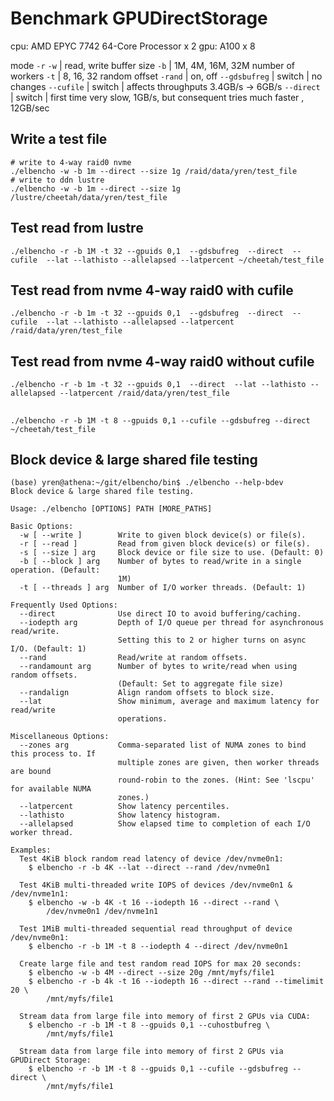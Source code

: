 # Benchmark GPUDirectStorage
cpu: AMD EPYC 7742 64-Core Processor x 2
gpu: A100 x 8


mode `-r` `-w` | read, write
buffer size `-b` | 1M, 4M, 16M, 32M
number of workers `-t` | 8, 16, 32
random offset `-rand` |  on, off
`--gdsbufreg` | switch | no changes
`--cufile` | switch | affects throughputs 3.4GB/s -> 6GB/s
`--direct` | switch | first time very slow, 1GB/s, but consequent tries much faster , 12GB/sec 

## Write a test file

```
# write to 4-way raid0 nvme
./elbencho -w -b 1m --direct --size 1g /raid/data/yren/test_file
# write to ddn lustre
./elbencho -w -b 1m --direct --size 1g /lustre/cheetah/data/yren/test_file
```


## Test read from lustre
```
./elbencho -r -b 1M -t 32 --gpuids 0,1  --gdsbufreg  --direct  --cufile  --lat --lathisto --allelapsed --latpercent ~/cheetah/test_file
```

## Test read from nvme 4-way raid0 with cufile
```
./elbencho -r -b 1m -t 32 --gpuids 0,1  --gdsbufreg  --direct  --cufile  --lat --lathisto --allelapsed --latpercent /raid/data/yren/test_file
```

## Test read from nvme 4-way raid0 without cufile
```
./elbencho -r -b 1m -t 32 --gpuids 0,1  --direct  --lat --lathisto --allelapsed --latpercent /raid/data/yren/test_file
```

##
```
./elbencho -r -b 1M -t 8 --gpuids 0,1 --cufile --gdsbufreg --direct         ~/cheetah/test_file
```


##  Block device & large shared file testing 

```
(base) yren@athena:~/git/elbencho/bin$ ./elbencho --help-bdev
Block device & large shared file testing.

Usage: ./elbencho [OPTIONS] PATH [MORE_PATHS]

Basic Options:
  -w [ --write ]        Write to given block device(s) or file(s).
  -r [ --read ]         Read from given block device(s) or file(s).
  -s [ --size ] arg     Block device or file size to use. (Default: 0)
  -b [ --block ] arg    Number of bytes to read/write in a single operation. (Default:
                        1M)
  -t [ --threads ] arg  Number of I/O worker threads. (Default: 1)

Frequently Used Options:
  --direct              Use direct IO to avoid buffering/caching.
  --iodepth arg         Depth of I/O queue per thread for asynchronous read/write.
                        Setting this to 2 or higher turns on async I/O. (Default: 1)
  --rand                Read/write at random offsets.
  --randamount arg      Number of bytes to write/read when using random offsets.
                        (Default: Set to aggregate file size)
  --randalign           Align random offsets to block size.
  --lat                 Show minimum, average and maximum latency for read/write
                        operations.

Miscellaneous Options:
  --zones arg           Comma-separated list of NUMA zones to bind this process to. If
                        multiple zones are given, then worker threads are bound
                        round-robin to the zones. (Hint: See 'lscpu' for available NUMA
                        zones.)
  --latpercent          Show latency percentiles.
  --lathisto            Show latency histogram.
  --allelapsed          Show elapsed time to completion of each I/O worker thread.

Examples:
  Test 4KiB block random read latency of device /dev/nvme0n1:
    $ elbencho -r -b 4K --lat --direct --rand /dev/nvme0n1

  Test 4KiB multi-threaded write IOPS of devices /dev/nvme0n1 & /dev/nvme1n1:
    $ elbencho -w -b 4K -t 16 --iodepth 16 --direct --rand \
        /dev/nvme0n1 /dev/nvme1n1

  Test 1MiB multi-threaded sequential read throughput of device /dev/nvme0n1:
    $ elbencho -r -b 1M -t 8 --iodepth 4 --direct /dev/nvme0n1

  Create large file and test random read IOPS for max 20 seconds:
    $ elbencho -w -b 4M --direct --size 20g /mnt/myfs/file1
    $ elbencho -r -b 4k -t 16 --iodepth 16 --direct --rand --timelimit 20 \
        /mnt/myfs/file1

  Stream data from large file into memory of first 2 GPUs via CUDA:
    $ elbencho -r -b 1M -t 8 --gpuids 0,1 --cuhostbufreg \
        /mnt/myfs/file1

  Stream data from large file into memory of first 2 GPUs via GPUDirect Storage:
    $ elbencho -r -b 1M -t 8 --gpuids 0,1 --cufile --gdsbufreg --direct \
        /mnt/myfs/file1
```
